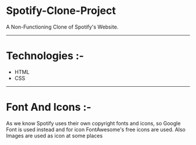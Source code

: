 <h1>Spotify-Clone-Project</h1>
<p>A Non-Functioning Clone of Spotify's Website.</p>
<hr>
<h1>Technologies :-</h1>
<ul>
<li>HTML</li>
<li>CSS</li>
</ul>
<hr>
<h1>Font And Icons :-</h1>
<p>As we know Spotify uses their own copyright fonts and icons, so Google Font is used instead and for icon FontAwesome's free icons are used. Also Images are used as icon at some places<p></p>
